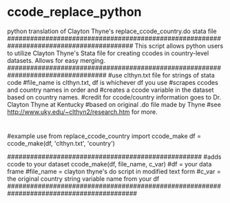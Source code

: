 # ccode_replace_python
python translation of Clayton Thyne's replace_ccode_country.do stata file
#########################################################################################
This script allows python users to utilize Clayton Thyne's Stata file for creating ccodes
in country-level datasets. Allows for easy merging.
##################################################################################
#use clthyn.txt file for strings of stata code
#file_name is clthyn.txt, df is whichever df you use
#scrapes ccodes and country names in order and 
#creates a ccode variable in the dataset based on country names. 
#credit for ccode/country information goes to Dr. Clayton Thyne at Kentucky
#based on original .do file made by Thyne
#see http://www.uky.edu/~clthyn2/research.htm for more.
#    
#example use
from replace_ccode_country import ccode_make
df = ccode_make(df, 'clthyn.txt', 'country')

###################################################
#adds ccode to your dataset
ccode_make(df, file_name, c_var)
#df = your data frame
#file_name = clayton thyne's do script in modified text form
#c_var = the original country string variable name from your df
##########################################################################################
